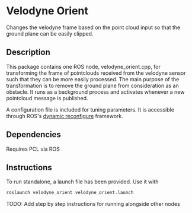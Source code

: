 # Velodyne Orient

Changes the velodyne frame based on the point cloud input so that the ground plane can be easily clipped.

## Description

This package contains one ROS node, velodyne_orient.cpp, for transforming the frame of pointclouds received from the velodyne sensor such that they can be more easily processed. The main purpose of the transformation is to remove the ground plane from consideration as an obstacle. It runs as a background process and activates whenever a new pointcloud message is published.

A configuration file is included for tuning parameters. It is accessible through ROS's [dynamic reconfigure](http://wiki.ros.org/dynamic_reconfigure) framework.

## Dependencies

Requires PCL via ROS

## Instructions

To run standalone, a launch file has been provided. Use it with 

```bash
roslaunch velodyne_orient velodyne_orient.launch
```
TODO: Add step by step instructions for running alongside other nodes
